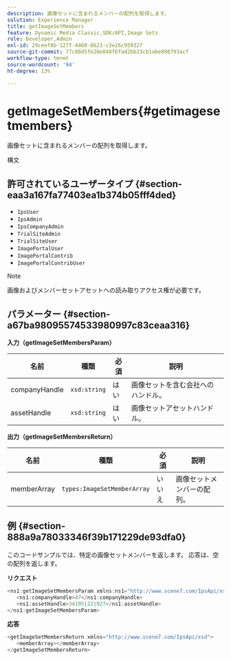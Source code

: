 ```yaml
---
description: 画像セットに含まれるメンバーの配列を取得します。
solution: Experience Manager
title: getImageSetMembers
feature: Dynamic Media Classic,SDK/API,Image Sets
role: Developer,Admin
exl-id: 29ceef8b-127f-4460-8623-c3e26c959327
source-git-commit: 77c88d5fe20e048f6fad2bb23cb1abe090793acf
workflow-type: tm+mt
source-wordcount: '94'
ht-degree: 13%

---
```


# getImageSetMembers{#getimagesetmembers}

画像セットに含まれるメンバーの配列を取得します。

構文

## 許可されているユーザータイプ {#section-eaa3a167fa77403ea1b374b05fff4ded}

* `IpsUser`
* `IpsAdmin`
* `IpsCompanyAdmin`
* `TrialSiteAdmin`
* `TrialSiteUser`
* `ImagePortalUser`
* `ImagePortalContrib`
* `ImagePortalContribUser`

>[!NOTE]
>
>画像およびメンバーセットアセットへの読み取りアクセス権が必要です。

## パラメーター {#section-a67ba98095574533980997c83ceaa316}

**入力（getImageSetMembersParam）**

| 名前 | 種類 | 必須 | 説明 |
|---|---|---|---|
| companyHandle | `xsd:string` | はい | 画像セットを含む会社へのハンドル。 |
| assetHandle | `xsd:string` | はい | 画像セットアセットハンドル。 |

**出力（getImageSetMembersReturn）**

| 名前 | 種類 | 必須 | 説明 |
|---|---|---|---|
| memberArray | `types:ImageSetMemberArray` | いいえ | 画像セットメンバーの配列。 |

## 例 {#section-888a9a78033346f39b171229de93dfa0}

このコードサンプルでは、特定の画像セットメンバーを返します。 応答は、空の配列を返します。

**リクエスト**

```java
<ns1:getImageSetMembersParam xmlns:ns1="http://www.scene7.com/IpsApi/xsd">
   <ns1:companyHandle>47</ns1:companyHandle>
   <ns1:assetHandle>34195|22|927</ns1:assetHandle>
</ns1:getImageSetMembersParam>
```

**応答**

```java
<getImageSetMembersReturn xmlns="http://www.scene7.com/IpsApi/xsd">
   <memberArray></memberArray>
</getImageSetMembersReturn>
```
